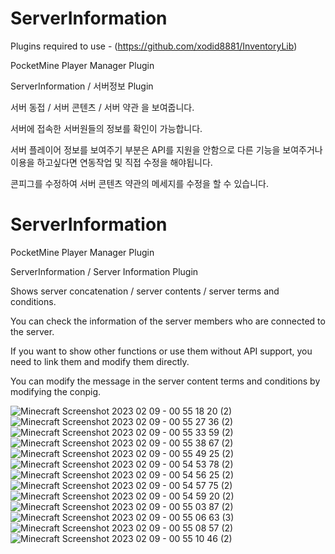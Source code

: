# ServerInformation


Plugins required to use -
(https://github.com/xodid8881/InventoryLib)

PocketMine Player Manager Plugin

ServerInformation / 서버정보 Plugin

서버 동접 / 서버 콘텐츠 / 서버 약관 을 보여줍니다.

서버에 접속한 서버원들의 정보를 확인이 가능합니다.


서버 플레이어 정보를 보여주기 부분은 API를 지원을 안함으로 다른 기능을 보여주거나 이용을 하고싶다면 연동작업 및 직접 수정을 해야됩니다.

콘피그를 수정하여 서버 콘텐츠 약관의 메세지를 수정을 할 수 있습니다.



# ServerInformation

PocketMine Player Manager Plugin

ServerInformation / Server Information Plugin

Shows server concatenation / server contents / server terms and conditions.

You can check the information of the server members who are connected to the server.


If you want to show other functions or use them without API support, you need to link them and modify them directly.

You can modify the message in the server content terms and conditions by modifying the conpig.

![Minecraft Screenshot 2023 02 09 - 00 55 18 20 (2)](https://user-images.githubusercontent.com/26338400/217583677-6f3bba88-dd70-4a89-9f2c-08b7221c99c4.png)
![Minecraft Screenshot 2023 02 09 - 00 55 27 36 (2)](https://user-images.githubusercontent.com/26338400/217583681-5daf1b68-0ec4-4b6b-b7b7-e7050d714401.png)
![Minecraft Screenshot 2023 02 09 - 00 55 33 59 (2)](https://user-images.githubusercontent.com/26338400/217583685-687eaa16-912a-447a-a511-67a455019e3d.png)
![Minecraft Screenshot 2023 02 09 - 00 55 38 67 (2)](https://user-images.githubusercontent.com/26338400/217583690-7dd77276-a8e4-4aef-b2a3-61d23848e745.png)
![Minecraft Screenshot 2023 02 09 - 00 55 49 25 (2)](https://user-images.githubusercontent.com/26338400/217583692-2cbb25f9-079c-47c5-8b6c-cbd5414ea556.png)
![Minecraft Screenshot 2023 02 09 - 00 54 53 78 (2)](https://user-images.githubusercontent.com/26338400/217583695-07e528a8-e105-427c-965f-6a2352f5abea.png)
![Minecraft Screenshot 2023 02 09 - 00 54 56 25 (2)](https://user-images.githubusercontent.com/26338400/217583701-3b7972c9-7dca-4296-a61d-18e44763e388.png)
![Minecraft Screenshot 2023 02 09 - 00 54 57 75 (2)](https://user-images.githubusercontent.com/26338400/217583704-968d1ef7-1ac8-4a0e-942a-3505dc0da137.png)
![Minecraft Screenshot 2023 02 09 - 00 54 59 20 (2)](https://user-images.githubusercontent.com/26338400/217583710-18f3790c-2550-4da6-9ba9-fb1317bbb39e.png)
![Minecraft Screenshot 2023 02 09 - 00 55 03 87 (2)](https://user-images.githubusercontent.com/26338400/217583714-6eb0b0a0-63e1-42da-9760-1ba09fb71a3c.png)
![Minecraft Screenshot 2023 02 09 - 00 55 06 63 (3)](https://user-images.githubusercontent.com/26338400/217583718-5747ed3d-5861-40d5-9bc2-51e74f7d2d8d.png)
![Minecraft Screenshot 2023 02 09 - 00 55 08 57 (2)](https://user-images.githubusercontent.com/26338400/217583723-19cbfed9-33cc-4a93-a254-a80b39d9ce0f.png)
![Minecraft Screenshot 2023 02 09 - 00 55 10 46 (2)](https://user-images.githubusercontent.com/26338400/217583671-dffc4d04-e964-45f5-94e6-fbe13e29d753.png)
